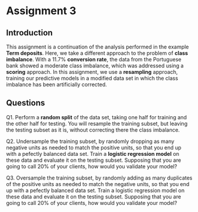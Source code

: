 # Assignment 3

## Introduction

This assignment is a continuation of the analysis performed in the example **Term deposits**. Here, we take a different approach to the problem of **class imbalance**. With a 11.7% **conversion rate**, the data from the Portuguese bank showed a moderate class imbalance, which was addressed using a **scoring** approach. In this assignment, we use a **resampling** approach, training our predictive models in a modified data set in which the class imbalance has been artificially corrected.

## Questions

Q1. Perform a **random split** of the data set, taking one half for training and the other half for testing. You will resample the training subset, but leaving the testing subset as it is, without correcting there the class imbalance. 

Q2. Undersample the training subset, by randomly dropping as many negative units as needed to match the positive units, so that you end up with a pefectly balanced data set. Train a **logistic regression model** on these data and evaluate it on the testing subset. Supposing that you are going to call 20% of your clients, how would you validate your model?

Q3. Oversample the training subset, by randomly adding as many duplicates of the positive units as needed to match the negative units, so that you end up with a pefectly balanced data set. Train a logistic regression model on these data and evaluate it on the testing subset. Supposing that you are going to call 20% of your clients, how would you validate your model?